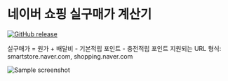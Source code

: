 # 네이버 쇼핑 실구매가 계산기

[![GitHub release](https://img.shields.io/github/release/eungangku/NaverShopping-price-calculator?include_prereleases=&sort=semver)](https://github.com/eungangku/NaverShopping-price-calculator/releases/)

실구매가 = 원가 + 배달비 - 기본적립 포인트 - 충전적립 포인트
지원되는 URL 형식: smartstore.naver.com, shopping.naver.com

![Sample screenshot](https://i.imgur.com/jU741vK.png "Sample screenshot")
